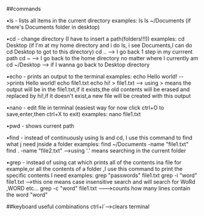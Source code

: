 ##commands

•ls - lists all items in the current directory 
    examples:
        ls
        ls ~/Documents (if there's Documents folder in desktop)

•cd - change directory (I have to insert a path(folders!!!))
    examples:
        cd Desktop (if I'm at my home directory and i do ls, i see Documents,I can do cd Desktop to got to this directory)
        cd ..    --> I go back 1 step in my currrent path
        cd ~    --> I go back to the home directory no matter where I currently am
        cd ~/Desktop    --> if I wanna go back to Desktop directory

•echo - prints an output to the terminal
    examples:
        echo Hello world!    -->prints Hello world!
        echo file1.txt
        echo hi! > file1.txt    --> using > means the output will be in the file1.txt,if it exists,the old contents will be erased and replaced by hi!,if it doesn't             exist,a new file will be created with this output

•nano - edit file in terminal (easiest way for now click ctrl+O to save,enter,then ctrl+X to exit)
    examples:
        nano file1.txt
       
•pwd - shows current path

•find - instead of continuously using ls and cd, I use this command to find what j need jnside a folder 
    examples:
        find ~/Documents -name "file1.txt"
        find . -name "file2.txt"    -->using '.' means searching in the current folder

•grep - instead of using cat which prints all of the contents ina file for example,or all the contents of a folder ,I use this command to print the specific contents I need
    examples: 
        grep "passwords" file1.txt
        grep -i "word" file1.txt    -->this one means case insensitive search and will search for WoRd ,WORD etc...
        grep -c "word" file1.txt     --->counts how many lines contain the word "word"

 







##keyboard useful combinations
ctrl+l`-->clears terminal
